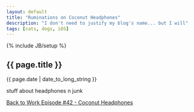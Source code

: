 ```yaml
---
layout: default
title: "Ruminations on Coconut Headphones"
description: "I don't need to justify my blog's name... but I will"
tags: [cats, dogs, iOS]
---
```

{% include JB/setup %}

## {{ page.title }}
{{ page.date | date_to_long_string }}

stuff about headphones n junk

[Back to Work Episode #42 - Coconut Headphones](http://5by5.tv/b2w/42)

